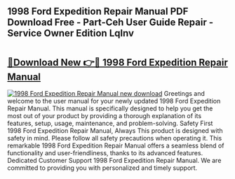## 1998 Ford Expedition Repair Manual PDF Download Free - Part-Ceh User Guide Repair - Service Owner Edition Lqlnv

# <h2><a href="http://bc44059.oget.top/?id=1998+Ford+Expedition+Repair+Manual">🔗Download New 👉🔴 1998 Ford Expedition Repair Manual</a></h2>

[![1998 Ford Expedition Repair Manual new download](https://i.imgur.com/5g1atiW.png)](http://bc44059.oget.top/?id=1998+Ford+Expedition+Repair+Manual)
Greetings and welcome to the user manual for your newly updated 1998 Ford Expedition Repair Manual. This manual is specifically designed to help you get the most out of your product by providing a thorough explanation of its features, setup, usage, maintenance, and problem-solving. Safety First 1998 Ford Expedition Repair Manual, Always This product is designed with safety in mind. Please follow all safety precautions when operating it. This remarkable 1998 Ford Expedition Repair Manual offers a seamless blend of functionality and user-friendliness, thanks to its advanced features. Dedicated Customer Support 1998 Ford Expedition Repair Manual. We are committed to providing you with personalized and timely support.
